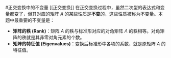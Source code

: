 #正交变换中的不变量 [[正交变换]] 
在正交变换过程中，虽然二次型的表达式和变量都变了，但其对应的矩阵 $A$ 的某些性质是**不变**的，这些性质被称为不变量。本题中最重要的不变量是：
*   **矩阵的秩 (Rank)**：矩阵 $A$ 的秩与标准形对应的对角矩阵 $\Lambda$ 的秩相等。对角矩阵的秩就是其非零对角元素的个数。
*   **矩阵的特征值 (Eigenvalues)**：变换后标准形中各项的系数，就是原矩阵 $A$ 的特征值。